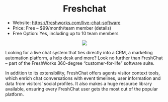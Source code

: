﻿# <center>Freshchat</center>

- Website: https://freshworks.com/live-chat-software
- Price: Free – \$99/month/team member (details)
- Free Option: Yes, including up to 10 team members

<p align="center">
    <img src="https://i1.wp.com/mailshake.com/blog/wp-content/uploads/2019/04/word-image-49.png?resize=768%2C360&ssl=1" />
</p>

Looking for a live chat system that ties directly into a CRM, a marketing automation platform, a help desk and more? Look no further than FreshChat – part of the FreshWorks 360-degree “customer-for-life” software suite.

In addition to its extensibility, FreshChat offers agents visitor context tools, which enrich chat conversations with event timelines, user information and data from visitors’ social profiles. It also makes a huge resource library available, ensuring every FreshChat user gets the most out of the popular platform.
